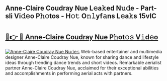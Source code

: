 ## Anne-Claire Coudray Nue L𝚎a𝚔ed N𝚞𝚍e - Part-sli Vi𝚍𝚎o P𝚑𝚘tos - H𝚘𝚝 O𝚗𝚕yf𝚊ns L𝚎a𝚔s 15vlC

# <h2><a href="http://kf71i8l.oniu.top/?m=Anne-Claire+Coudray+Nue">🔗👉 🔴 Anne-Claire Coudray Nue P𝚑ot𝚘𝚜 V𝚒d𝚎o</a></h2>

[![Anne-Claire Coudray Nue Nu𝚍e𝚜](https://i.imgur.com/0qMVB7G.gif)](http://kf71i8l.oniu.top/?m=Anne-Claire+Coudray+Nue)
Web-based entertainer and multimedia designer Anne-Claire Coudray Nue, known for sharing dance and lifestyle ideas through trending dance trends and short videos. Remarkable aerialist partner Anne-Claire Coudray Nue, acclaimed for their exceptional abilities and accomplishments in performing aerial acts with partners.  
